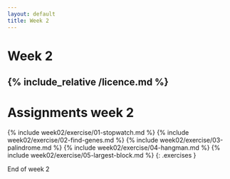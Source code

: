 ```yaml
---
layout: default
title: Week 2
---
```

# Week 2
{% include_relative /licence.md %}
---

# Assignments week 2

{% include week02/exercise/01-stopwatch.md %}
{% include week02/exercise/02-find-genes.md %}
{% include week02/exercise/03-palindrome.md %}
{% include week02/exercise/04-hangman.md %}
{% include week02/exercise/05-largest-block.md %}
{: .exercises }

End of week 2